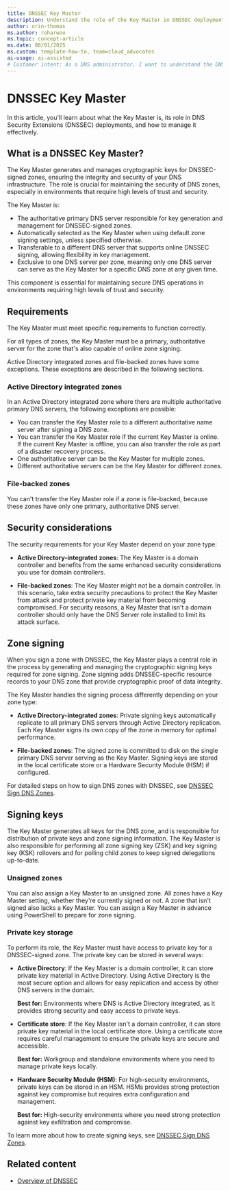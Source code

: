 ```yaml
---
title: DNSSEC Key Master
description: Understand the role of the Key Master in DNSSEC deployments, including key management, server requirements, and transfer scenarios.
author: orin-thomas
ms.author: roharwoo
ms.topic: concept-article
ms.date: 08/01/2025
ms.custom: template-how-to, team=cloud_advocates
ai-usage: ai-assisted
# Customer intent: As a DNS administrator, I want to understand the DNSSEC Key Master component so that I can implement DNSSEC.
---
```


# DNSSEC Key Master

In this article, you'll learn about what the Key Master is, its role in DNS Security Extensions (DNSSEC) deployments, and how to manage it effectively.

## What is a DNSSEC Key Master?

The Key Master generates and manages cryptographic keys for DNSSEC-signed zones, ensuring the integrity and security of your DNS infrastructure. The role is crucial for maintaining the security of DNS zones, especially in environments that require high levels of trust and security.

The Key Master is:

- The authoritative primary DNS server responsible for key generation and management for DNSSEC-signed zones.
- Automatically selected as the Key Master when using default zone signing settings, unless specified otherwise.
- Transferable to a different DNS server that supports online DNSSEC signing, allowing flexibility in key management.
- Exclusive to one DNS server per zone, meaning only one DNS server can serve as the Key Master for a specific DNS zone at any given time.

This component is essential for maintaining secure DNS operations in environments requiring high levels of trust and security.

## Requirements

The Key Master must meet specific requirements to function correctly.

For all types of zones, the Key Master must be a primary, authoritative server for the zone that's also capable of online zone signing.

Active Directory integrated zones and file-backed zones have some exceptions. These exceptions are described in the following sections.

### Active Directory integrated zones

In an Active Directory integrated zone where there are multiple authoritative primary DNS servers, the following exceptions are possible:

- You can transfer the Key Master role to a different authoritative name server after signing a DNS zone.
- You can transfer the Key Master role if the current Key Master is online. If the current Key Master is offline, you can also transfer the role as part of a disaster recovery process.
- One authoritative server can be the Key Master for multiple zones.
- Different authoritative servers can be the Key Master for different zones.

### File-backed zones

You can't transfer the Key Master role if a zone is file-backed, because these zones have only one primary, authoritative DNS server.

## Security considerations

The security requirements for your Key Master depend on your zone type:

- **Active Directory-integrated zones**: The Key Master is a domain controller and benefits from the same enhanced security considerations you use for domain controllers.

- **File-backed zones**: The Key Master might not be a domain controller. In this scenario, take extra security precautions to protect the Key Master from attack and protect private key material from becoming compromised. For security reasons, a Key Master that isn't a domain controller should only have the DNS Server role installed to limit its attack surface.

## Zone signing

When you sign a zone with DNSSEC, the Key Master plays a central role in the process by generating and managing the cryptographic signing keys required for zone signing. Zone signing adds DNSSEC-specific resource records to your DNS zone that provide cryptographic proof of data integrity.

The Key Master handles the signing process differently depending on your zone type:

- **Active Directory-integrated zones**: Private signing keys automatically replicate to all primary DNS servers through Active Directory replication. Each Key Master signs its own copy of the zone in memory for optimal performance.

- **File-backed zones**: The signed zone is committed to disk on the single primary DNS server serving as the Key Master. Signing keys are stored in the local certificate store or a Hardware Security Module (HSM) if configured.

For detailed steps on how to sign DNS zones with DNSSEC, see [DNSSEC Sign DNS Zones](dnssec-sign-zone.md).

## Signing keys

The Key Master generates all keys for the DNS zone, and is responsible for distribution of private keys and zone signing information. The Key Master is also responsible for performing all zone signing key (ZSK) and key signing key (KSK) rollovers and for polling child zones to keep signed delegations up-to-date.

### Unsigned zones

You can also assign a Key Master to an unsigned zone. All zones have a Key Master setting, whether they're currently signed or not. A zone that isn't signed also lacks a Key Master. You can assign a Key Master in advance using PowerShell to prepare for zone signing.

### Private key storage

To perform its role, the Key Master must have access to private key for a DNSSEC-signed zone. The private key can be stored in several ways:

- **Active Directory**: If the Key Master is a domain controller, it can store private key material in Active Directory. Using Active Directory is the most secure option and allows for easy replication and access by other DNS servers in the domain.

  **Best for:** Environments where DNS is Active Directory integrated, as it provides strong security and easy access to private keys.

- **Certificate store**: If the Key Master isn't a domain controller, it can store private key material in the local certificate store. Using a certificate store requires careful management to ensure the private keys are secure and accessible.

  **Best for:** Workgroup and standalone environments where you need to manage private keys locally.

- **Hardware Security Module (HSM)**: For high-security environments, private keys can be stored in an HSM. HSMs provides strong protection against key compromise but requires extra configuration and management.

  **Best for:** High-security environments where you need strong protection against key exfiltration and compromise.

To learn more about how to create signing keys, see [DNSSEC Sign DNS Zones](dnssec-sign-zone.md).

## Related content

- [Overview of DNSSEC](dnssec-overview.md)
